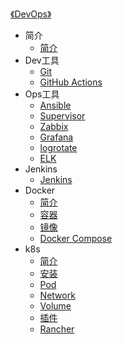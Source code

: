 [《DevOps》](index.md)

- 简介
  - [简介](简介/简介.md)
- Dev工具
  - [Git](Dev工具/Git.md)
  - [GitHub Actions](Dev工具/GitHub-Actions.md)
- Ops工具
  - [Ansible](Ops工具/Ansible.md)
  - [Supervisor](Ops工具/Supervisor.md)
  - [Zabbix](Ops工具/Zabbix.md)
  - [Grafana](Ops工具/Grafana.md)
  - [logrotate](Ops工具/logrotate.md)
  - [ELK](Ops工具/ELK.md)
- Jenkins
  - [Jenkins](Jenkins/Jenkins.md)
- Docker
  - [简介](Docker/简介.md)
  - [容器](Docker/容器.md)
  - [镜像](Docker/镜像.md)
  - [Docker Compose](Docker/Docker-Compose.md)
- k8s
  - [简介](k8s/简介.md)
  - [安装](k8s/安装.md)
  - [Pod](k8s/Pod.md)
  - [Network](k8s/Network.md)
  - [Volume](k8s/Volume.md)
  - [插件](k8s/插件.md)
  - [Rancher](k8s/Rancher.md)

